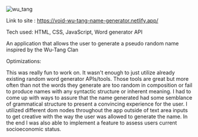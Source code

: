 ![wu_tang](https://user-images.githubusercontent.com/23227549/201449565-75a29b2b-39c3-4d86-9bf8-05588ae3819e.png)



Link to site : https://void-wu-tang-name-generator.netlify.app/


Tech used: HTML, CSS, JavaScript, Word generator API

An application that allows the user to generate a pseudo random name inspired by the Wu-Tang Clan

Optimizations:

This was really fun to work on. It wasn't enough to just utilize already existing random word generator APIs/tools. Those tools are great but more often than not the words they generate are too random in composition or fail to produce names with any syntactic structure or inherent meaning. I had to come up with ways to assure that the name generated had some semblance of grammatical structure to present a convincing experience for the user. I utilized different dom nodes throughout the app outside of text area inputs to get creative with the way the user was allowed to generate the name. In the end I was also able to implement a feature to assess users current socioeconomic status.
